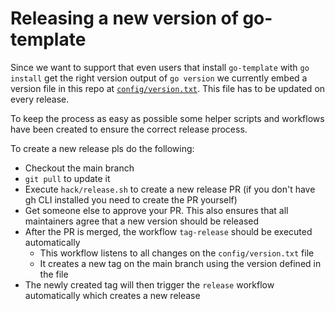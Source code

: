 # Releasing a new version of go-template

Since we want to support that even users that install `go-template` with `go install` get the right version output of `go version`
we currently embed a version file in this repo at [`config/version.txt`](../config/version.txt).
This file has to be updated on every release.

To keep the process as easy as possible some helper scripts and workflows have been created to ensure the correct release process.

To create a new release pls do the following:

- Checkout the main branch
- `git pull` to update it
- Execute `hack/release.sh` to create a new release PR (if you don't have gh CLI installed you need to create the PR yourself)
- Get someone else to approve your PR. This also ensures that all maintainers agree that a new version should be released
- After the PR is merged, the workflow `tag-release` should be executed automatically
  - This workflow listens to all changes on the `config/version.txt` file
  - It creates a new tag on the main branch using the version defined in the file
- The newly created tag will then trigger the `release` workflow automatically which creates a new release
